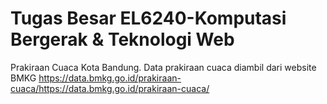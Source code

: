 # Tugas Besar EL6240-Komputasi Bergerak & Teknologi Web
Prakiraan Cuaca Kota Bandung.
Data prakiraan cuaca diambil dari website BMKG
https://data.bmkg.go.id/prakiraan-cuaca/https://data.bmkg.go.id/prakiraan-cuaca/
